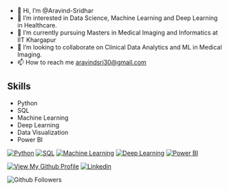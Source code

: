 - 👋 Hi, I’m @Aravind-Sridhar
- 👀 I’m interested in Data Science, Machine Learning and Deep Learning in Healthcare.
- 🌱 I’m currently pursuing Masters in Medical Imaging and Informatics at IIT Khargapur
- 💞️ I’m looking to collaborate on Clinical Data Analytics and ML in Medical Imaging.
- 📫 How to reach me aravindsri30@gmail.com


## Skills

- Python
- SQL
- Machine Learning
- Deep Learning
- Data Visualization
- Power BI

[![Python](https://img.shields.io/badge/-Python-3776AB?style=flat-square&logo=python&logoColor=white)](https://www.python.org/)
[![SQL](https://img.shields.io/badge/-SQL-4479A1?style=flat-square&logo=postgresql&logoColor=white)](https://www.postgresql.org/)
[![Machine Learning](https://img.shields.io/badge/-Machine%20Learning-FF6F00?style=flat-square&logo=google-cloud&logoColor=white)](https://cloud.google.com/products/ai/ml/)
[![Deep Learning](https://img.shields.io/badge/-Deep%20Learning-FF7043?style=flat-square&logo=tensorflow&logoColor=white)](https://www.tensorflow.org/)
[![Power BI](https://img.shields.io/badge/-Power%20BI-F2C811?style=flat-square&logo=power-bi&logoColor=white)](https://powerbi.microsoft.com/)





[![View My Github Profile](https://img.shields.io/badge/-View%20My%20Github%20Profile-181717?style=for-the-badge&logo=github&logoColor=white)]([https://github.com/your-username](https://github.com/Aravind-Sridhar))
[![Linkedin](https://img.shields.io/badge/-LinkedIn-blue?style=badge&logo=linkedin&logoColor=white&link=https://www.linkedin.com/in/your-username/)](https://www.linkedin.com/in/aravindsridhar30/)

![Github Followers](https://img.shields.io/github/followers/your-username?style=social)


<!---
Aravind-Sridhar/Aravind-Sridhar is a ✨ special ✨ repository because its `README.md` (this file) appears on your GitHub profile.
You can click the Preview link to take a look at your changes.
--->
